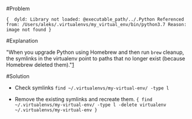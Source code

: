 
#Problem

``{ 
dyld: Library not loaded: @executable_path/../.Python
  Referenced from: /Users/aleks/.virtualenvs/my_virtual_env/bin/python3.7
  Reason: image not found
 }``

#Explanation

 "When you upgrade Python using Homebrew and then run `brew` cleanup, the symlinks in the virtualenv point to paths that no longer exist (because Homebrew deleted them)."[1]

#Solution

* Check symlinks
```find ~/.virtualenvs/my-virtual-env/ -type l```

* Remove the existing symlinks and recreate them. 
``{
find ~/.virtualenvs/my-virtual-env/ -type l -delete
virtualenv ~/.virtualenvs/my-virtual-env
} ``

[1]: https://stackoverflow.com/questions/23233252/broken-references-in-virtualenvs